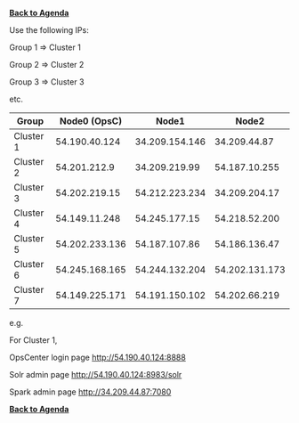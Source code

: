**[Back to Agenda](./../README.md)**


Use the following IPs:  

Group 1 => Cluster 1

Group 2 => Cluster 2

Group 3 => Cluster 3

etc.

|  Group          |  Node0 (OpsC)  |  Node1         | Node2          |  
|-----------------|----------------|----------------|----------------|
| Cluster 1       | 54.190.40.124  | 34.209.154.146 | 34.209.44.87   | 
| Cluster 2       | 54.201.212.9   | 34.209.219.99  | 54.187.10.255  | 
| Cluster 3       | 54.202.219.15  | 54.212.223.234 | 34.209.204.17  | 
| Cluster 4       | 54.149.11.248  | 54.245.177.15  | 54.218.52.200  | 
| Cluster 5       | 54.202.233.136 | 54.187.107.86  | 54.186.136.47  | 
| Cluster 6       | 54.245.168.165 | 54.244.132.204 | 54.202.131.173 |
| Cluster 7       | 54.149.225.171 | 54.191.150.102 | 54.202.66.219  |

e.g.

For Cluster 1,

OpsCenter login page
http://54.190.40.124:8888

Solr admin page
http://54.190.40.124:8983/solr

Spark admin page
http://34.209.44.87:7080

**[Back to Agenda](./../README.md)**
